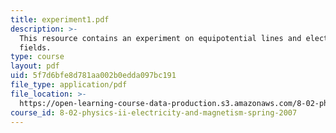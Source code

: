 ```yaml
---
title: experiment1.pdf
description: >-
  This resource contains an experiment on equipotential lines and electric
  fields.
type: course
layout: pdf
uid: 5f7d6bfe8d781aa002b0edda097bc191
file_type: application/pdf
file_location: >-
  https://open-learning-course-data-production.s3.amazonaws.com/8-02-physics-ii-electricity-and-magnetism-spring-2007/5f7d6bfe8d781aa002b0edda097bc191_experiment1.pdf
course_id: 8-02-physics-ii-electricity-and-magnetism-spring-2007
---
```


